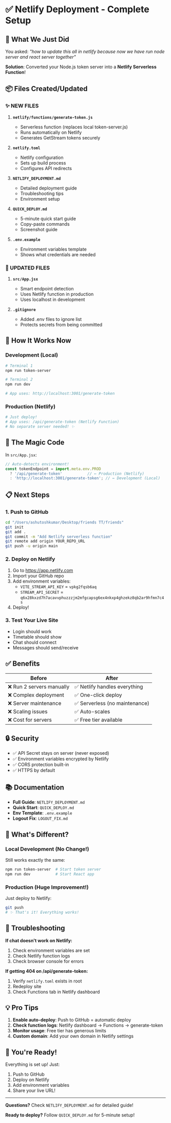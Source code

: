 # ✅ Netlify Deployment - Complete Setup

## 🎉 What We Just Did

You asked: *"how to update this all in netlify because now we have run node server and react server together"*

**Solution**: Converted your Node.js token server into a **Netlify Serverless Function**!

## 📦 Files Created/Updated

### ✨ NEW FILES
1. **`netlify/functions/generate-token.js`**
   - Serverless function (replaces local token-server.js)
   - Runs automatically on Netlify
   - Generates GetStream tokens securely

2. **`netlify.toml`**
   - Netlify configuration
   - Sets up build process
   - Configures API redirects

3. **`NETLIFY_DEPLOYMENT.md`**
   - Detailed deployment guide
   - Troubleshooting tips
   - Environment setup

4. **`QUICK_DEPLOY.md`**
   - 5-minute quick start guide
   - Copy-paste commands
   - Screenshot guide

5. **`.env.example`**
   - Environment variables template
   - Shows what credentials are needed

### 🔄 UPDATED FILES
1. **`src/App.jsx`**
   - Smart endpoint detection
   - Uses Netlify function in production
   - Uses localhost in development

2. **`.gitignore`**
   - Added .env files to ignore list
   - Protects secrets from being committed

## 🚀 How It Works Now

### Development (Local)
```bash
# Terminal 1
npm run token-server

# Terminal 2  
npm run dev

# App uses: http://localhost:3001/generate-token
```

### Production (Netlify)
```bash
# Just deploy!
# App uses: /api/generate-token (Netlify Function)
# No separate server needed! ✨
```

## 🔑 The Magic Code

In `src/App.jsx`:
```javascript
// Auto-detects environment!
const tokenEndpoint = import.meta.env.PROD 
  ? '/api/generate-token'           // ← Production (Netlify)
  : 'http://localhost:3001/generate-token'; // ← Development (Local)
```

## 📋 Next Steps

### 1. Push to GitHub
```bash
cd "/Users/ashutoshkumar/Desktop/friends TT/friends"
git init
git add .
git commit -m "Add Netlify serverless function"
git remote add origin YOUR_REPO_URL
git push -u origin main
```

### 2. Deploy on Netlify
1. Go to https://app.netlify.com
2. Import your GitHub repo
3. Add environment variables:
   - `VITE_STREAM_API_KEY` = `vpkg2fqsb6aq`
   - `STREAM_API_SECRET` = `q6x28kxzd7h7acavvphuzzzjm2mfgcapsg6ex4nkxp4ghzekz8qb2ar9hfmn7c4s`
4. Deploy!

### 3. Test Your Live Site
- Login should work
- Timetable should show
- Chat should connect
- Messages should send/receive

## ✅ Benefits

| Before | After |
|--------|-------|
| ❌ Run 2 servers manually | ✅ Netlify handles everything |
| ❌ Complex deployment | ✅ One-click deploy |
| ❌ Server maintenance | ✅ Serverless (no maintenance) |
| ❌ Scaling issues | ✅ Auto-scales |
| ❌ Cost for servers | ✅ Free tier available |

## 🔒 Security

- ✅ API Secret stays on server (never exposed)
- ✅ Environment variables encrypted by Netlify
- ✅ CORS protection built-in
- ✅ HTTPS by default

## 📚 Documentation

- **Full Guide**: `NETLIFY_DEPLOYMENT.md`
- **Quick Start**: `QUICK_DEPLOY.md`
- **Env Template**: `.env.example`
- **Logout Fix**: `LOGOUT_FIX.md`

## 🎯 What's Different?

### Local Development (No Change!)
Still works exactly the same:
```bash
npm run token-server  # Start token server
npm run dev           # Start React app
```

### Production (Huge Improvement!)
Just deploy to Netlify:
```bash
git push
# ✨ That's it! Everything works!
```

## 🐛 Troubleshooting

**If chat doesn't work on Netlify:**
1. Check environment variables are set
2. Check Netlify function logs
3. Check browser console for errors

**If getting 404 on /api/generate-token:**
1. Verify `netlify.toml` exists in root
2. Redeploy site
3. Check Functions tab in Netlify dashboard

## 💡 Pro Tips

1. **Enable auto-deploy**: Push to GitHub = automatic deploy
2. **Check function logs**: Netlify dashboard → Functions → generate-token
3. **Monitor usage**: Free tier has generous limits
4. **Custom domain**: Add your own domain in Netlify settings

## 🎊 You're Ready!

Everything is set up! Just:
1. Push to GitHub
2. Deploy on Netlify
3. Add environment variables
4. Share your live URL!

---

**Questions?** Check `NETLIFY_DEPLOYMENT.md` for detailed guide!

**Ready to deploy?** Follow `QUICK_DEPLOY.md` for 5-minute setup!
